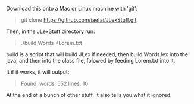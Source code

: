 
Download this onto a Mac or Linux machine with 'git':

> git clone https://github.com/iaefai/JLexStuff.git

Then, in the JLexStuff directory run:

> ./build Words <Lorem.txt

build is a script that will build JLex if needed, then build Words.lex into the java, and then into the class file, folowed by feeding Lorem.txt into it.

It if it works, it will output:

> Found:
> words: 552
> lines: 10

At the end of a bunch of other stuff. It also tells you what it ignored.

